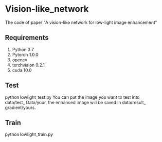 # Vision-like_network
The code of paper "A vision-like network for low-light image enhancement"
## Requirements
1. Python 3.7 
2. Pytorch 1.0.0
3. opencv
4. torchvision 0.2.1
5. cuda 10.0

## Test
python lowlight_test.py
You can put the image you want to test into data/test_ Data/your, the enhanced image will be saved in data/result_ gradient/yours.

## Train
python lowlight_train.py
